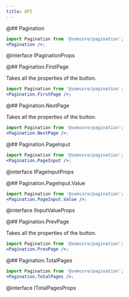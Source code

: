 ```yaml
---
title: API
---
```


@## Pagination

```jsx
import Pagination from '@semcore/pagination';
<Pagination />;
```

@interface IPaginationProps

@## Pagination.FirstPage

Takes all the properties of the button.

```jsx
import Pagination from '@semcore/pagination';
<Pagination.FirstPage />;
```

@## Pagination.NextPage

Takes all the properties of the button.

```jsx
import Pagination from '@semcore/pagination';
<Pagination.NextPage />;
```

@## Pagination.PageInput

```jsx
import Pagination from '@semcore/pagination';
<Pagination.PageInput />;
```

@interface IPageInputProps

@## Pagination.PageInput.Value

```jsx
import Pagination from '@semcore/pagination';
<Pagination.PageInput.Value />;
```

@interface IInputValueProps

@## Pagination.PrevPage

Takes all the properties of the button.

```jsx
import Pagination from '@semcore/pagination';
<Pagination.PrevPage />;
```

@## Pagination.TotalPages

```jsx
import Pagination from '@semcore/pagination';
<Pagination.TotalPages />;
```

@interface ITotalPagesProps
